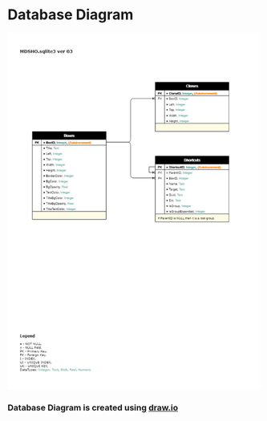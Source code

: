 # Database Diagram

![MDSHO Database Diagram](mdsho.sqlite3.png)

### Database Diagram is created using [draw.io](https://www.draw.io/)
